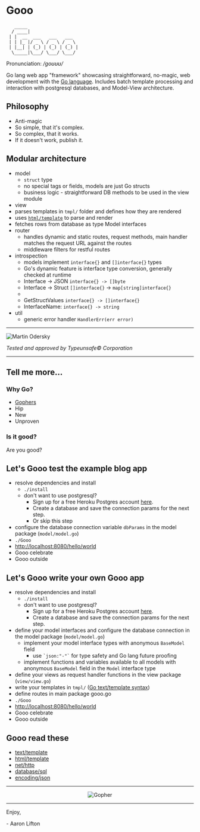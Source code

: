 # Gooo

```
   _____
  / ____|
 | |  __  ___   ___   ___
 | | |_ |/ _ \ / _ \ / _ \
 | |__| | (_) | (_) | (_) |
  \_____|\___/ \___/ \___/
```

Pronunciation: */ɡoʊʊʊ/*

Go lang web app "framework" showcasing straightforward, no-magic, web development with the [Go language](http://www.golang.org). Includes batch template processing and interaction with postgresql databases, and Model-View architecture.


## Philosophy
* Anti-magic
* So simple, that it's complex.
* So complex, that it works.
* If it doesn't work, publish it.

## Modular architecture
* model
  * `struct` type
  * no special tags or fields, models are just Go structs
  * business logic - straightforward DB methods to be used in the view module
* view
 * parses templates in `tmpl/` folder and defines how they are rendered
  * uses [`html/template`](http://golang.org/pkg/html/template/) to parse and render
  * fetches rows from database as type Model interfaces
* router
  * handles dynamic and static routes, request methods, main handler matches the request URL against the routes
  * middleware filters for restful routes
* introspection
  * models implement `interface{}` and `[]interface{}` types
  * Go's dynamic feature is interface type conversion, generally checked at runtime
  * Interface -> JSON   `interface{} -> []byte`
  * Interface -> Struct `[]interface{}` -> `map[string]interface{}`
  *
  * GetStructValues     `interface{} -> []interface{}`
  * InterfaceName:      `interface{} -> string`
* util
  * generic error handler `HandlerErr(err error)`

---

![Martin Odersky](http://i.imgur.com/jB8aa.jpg?1)

*Tested and approved by Typeunsafe&copy; Corporation*

---

## Tell me more...
### Why Go?
* [Gophers](http://golang.org/doc/gopher/frontpage.png)
* Hip
* New
* Unproven

### Is it good?
Are you good?

## Let's Gooo test the example blog app
* resolve dependencies and install
  * `./install`
  * don't want to use postgresql?
    * Sign up for a free Heroku Postgres account [here](https://postgres.heroku.com/).
    * Create a database and save the connection params for the next step.
    * Or skip this step
* configure the database connection variable `dbParams` in the model package (`model/model.go`)
* `./Gooo`
* [http://localhost:8080/hello/world](http://localhost:8080/hello/world)
* Gooo celebrate
* Gooo outside

## Let's Gooo write your own Gooo app
* resolve dependencies and install
  * `./install`
  * don't want to use postgresql?
    * Sign up for a free Heroku Postgres account [here](https://postgres.heroku.com/).
    * Create a database and save the connection params for the next step.
* define your model interfaces and configure the database connection in the model package (`model/model.go`)
  * implement your model interface types with anonymous `BaseModel` field
    * use `` `json:"-"` `` for type safety and Go lang future proofing
  * implement functions and variables available to all models with anonymous `BaseModel` field in the `Model` interface type
* define your views as request handler functions in the view package (`view/view.go`)
* write your templates in `tmpl/` ([Go text/template syntax](http://golang.org/pkg/text/template/))
* define routes in main package gooo.go
* `./Gooo`
* [http://localhost:8080/hello/world](http://localhost:8080/hello/world)
* Gooo celebrate
* Gooo outside

## Gooo read these
* [text/template](http://golang.org/pkg/text/template/)
* [html/template](http://golang.org/pkg/html/template/)
* [net/http](http://golang.org/pkg/net/http/)
* [database/sql](http://golang.org/pkg/database/sql/)
* [encoding/json](http://golang.org/pkg/encoding/json/)

- - -

<p align="center">
  <img src="http://i.imgur.com/NSscm.jpg" alt="Gopher"/>
</p>


- - -

Enjoy,

  \- Aaron Lifton
